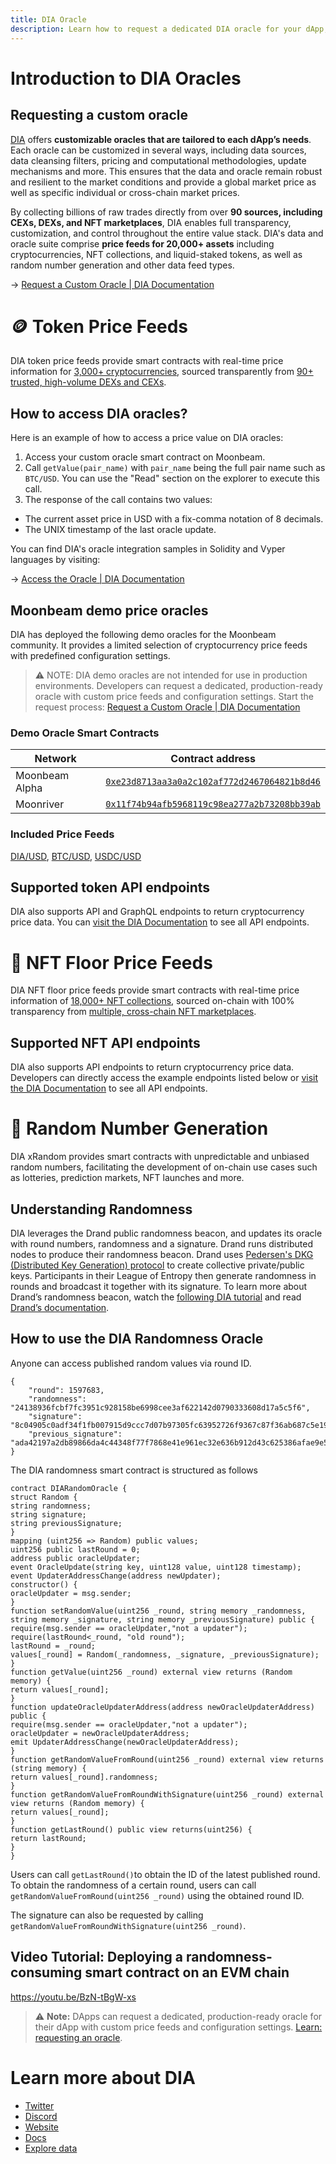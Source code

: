 ```yaml
---
title: DIA Oracle
description: Learn how to request a dedicated DIA oracle for your dApp, enabling access to price data for 2500+ tokens, randomness, and more. 
---
```


# Introduction to DIA Oracles

## Requesting a custom oracle

[DIA](https://www.diadata.org/) offers **customizable oracles that are tailored to each dApp’s needs**. Each oracle can be customized in several ways, including data sources, data cleansing filters, pricing and computational methodologies, update mechanisms and more. This ensures that the data and oracle remain robust and resilient to the market conditions and provide a global market price as well as specific individual or cross-chain market prices.

By collecting billions of raw trades directly from over **90 sources, including CEXs, DEXs, and NFT marketplaces**, DIA enables full transparency, customization, and control throughout the entire value stack. DIA's data and oracle suite comprise **price feeds for 20,000+ assets** including cryptocurrencies, NFT collections, and liquid-staked tokens, as well as random number generation and other data feed types.

→ [Request a Custom Oracle | DIA Documentation](https://docs.diadata.org/introduction/intro-to-dia-oracles/request-an-oracle)

# 🪙 Token Price Feeds

DIA token price feeds provide smart contracts with real-time price information for [3,000+ cryptocurrencies](https://diadata.org/app/price), sourced transparently from [90+ trusted, high-volume DEXs and CEXs](https://diadata.org/app/source/defi).

## How to access DIA oracles?

Here is an example of how to access a price value on DIA oracles:

1. Access your custom oracle smart contract on Moonbeam.
2. Call `getValue(pair_name)` with `pair_name` being the full pair name such as `BTC/USD`. You can use the "Read" section on the explorer to execute this call.
3. The response of the call contains two values:
- The current asset price in USD with a fix-comma notation of 8 decimals.
- The UNIX timestamp of the last oracle update.

You can find DIA's oracle integration samples in Solidity and Vyper languages by visiting:

→ [Access the Oracle | DIA Documentation](https://docs.diadata.org/products/token-price-feeds/access-the-oracle)

## Moonbeam demo price oracles

DIA has deployed the following demo oracles for the Moonbeam community. It provides a limited selection of cryptocurrency price feeds with predefined configuration settings.

> ⚠️ NOTE: DIA demo oracles are not intended for use in production environments. Developers can request a dedicated, production-ready oracle with custom price feeds and configuration settings. Start the request process: [Request a Custom Oracle | DIA Documentation](https://docs.diadata.org/introduction/intro-to-dia-oracles/request-an-oracle)

### Demo Oracle Smart Contracts

| Network        | Contract address      
| -------------- | -------------------------------------------------------------------------------------------------------------------------------------- |
| Moonbeam Alpha  | [`0xe23d8713aa3a0a2c102af772d2467064821b8d46`](https://moonbase.moonscan.io/address/0xe23d8713aa3a0a2c102af772d2467064821b8d46)        |
| Moonriver  | [`0x11f74b94afb5968119c98ea277a2b73208bb39ab`](https://moonriver.moonscan.io/address/0x11f74b94afb5968119c98ea277a2b73208bb39ab)        |

### Included Price Feeds

[DIA/USD](https://diadata.org/app/price/asset/Ethereum/0x84cA8bc7997272c7CfB4D0Cd3D55cd942B3c9419/), [BTC/USD](https://diadata.org/app/price/asset/Bitcoin/0x0000000000000000000000000000000000000000/), [USDC/USD](https://diadata.org/app/price/asset/Ethereum/0xA0b86991c6218b36c1d19D4a2e9Eb0cE3606eB48/)

## Supported token API endpoints

DIA also supports API and GraphQL endpoints to return cryptocurrency price data. You can [visit the DIA Documentation](https://docs.diadata.org/products/token-price-feeds/access-api-endpoints) to see all API endpoints.

# 🎨 NFT Floor Price Feeds

DIA NFT floor price feeds provide smart contracts with real-time price information of [18,000+ NFT collections](https://diadata.org/app/floor-price), sourced on-chain with 100% transparency from [multiple, cross-chain NFT marketplaces](https://diadata.org/app/source/nft).

## Supported NFT API endpoints

DIA also supports API endpoints to return cryptocurrency price data. Developers can directly access the example endpoints listed below or [visit the DIA Documentation](https://docs.diadata.org/products/nft-floor-price-feeds/access-api-endpoints) to see all API endpoints.

# 🎲 Random Number Generation
DIA xRandom provides smart contracts with unpredictable and unbiased random numbers, facilitating the development of on-chain use cases such as lotteries, prediction markets, NFT launches and more.
## Understanding Randomness
DIA leverages the Drand public randomness beacon, and updates its oracle with round numbers, randomness and a signature. Drand runs distributed nodes to produce their randomness beacon. Drand uses [Pedersen's DKG (Distributed Key Generation) protocol](https://drand.love/docs/cryptography/#distributed-key-generation-dkg) to create collective private/public keys. Participants in their League of Entropy then generate randomness in rounds and broadcast it together with its signature.
To learn more about Drand’s randomness beacon, watch the [following DIA tutorial](https://youtu.be/7HALDJr8V3g) and read [Drand’s documentation](https://drand.love/docs/overview/#how-drand-works).
## How to use the DIA Randomness Oracle
Anyone can access published random values via round ID.
```
{
	"round": 1597683,
	"randomness": "24138936fcbf7fc3951c928158be6998cee3af622142d0790333608d17a5c5f6",
	"signature": "8c04905c0adf34f1fb007915d9ccc7d07b97305fc63952726f9367c87f36ab687c5e190c151f6ac4d760a9e009fc54230adb8513885449d649a229bc727be9ff347bdbce1c609cebf993b6ae57133fbcf23f96b15dbd3510cb5f2ade6b30b647",
	"previous_signature": "ada42197a2db89866da4c44348f77f7868e41e961ec32e636b912d43c625386afae9e54944ac573047dbd227ee495b52059586c8d8cd0edfe18cc15ca0666a66651da1d62b12af2d0fac19735bed9298690a593571965c3ad7c7b11947e76ec0"
}
```


The DIA randomness smart contract is structured as follows
```pragma solidity ^0.8.0;
contract DIARandomOracle {
struct Random {
string randomness;
string signature;
string previousSignature;
}
mapping (uint256 => Random) public values;
uint256 public lastRound = 0;
address public oracleUpdater;
event OracleUpdate(string key, uint128 value, uint128 timestamp);
event UpdaterAddressChange(address newUpdater);
constructor() {
oracleUpdater = msg.sender;
}
function setRandomValue(uint256 _round, string memory _randomness, string memory _signature, string memory _previousSignature) public {
require(msg.sender == oracleUpdater,"not a updater");
require(lastRound<_round, "old round");
lastRound = _round;
values[_round] = Random(_randomness, _signature, _previousSignature);
}
function getValue(uint256 _round) external view returns (Random memory) {
return values[_round];
}
function updateOracleUpdaterAddress(address newOracleUpdaterAddress) public {
require(msg.sender == oracleUpdater,"not a updater");
oracleUpdater = newOracleUpdaterAddress;
emit UpdaterAddressChange(newOracleUpdaterAddress);
}
function getRandomValueFromRound(uint256 _round) external view returns (string memory) {
return values[_round].randomness;
}
function getRandomValueFromRoundWithSignature(uint256 _round) external view returns (Random memory) {
return values[_round];
}
function getLastRound() public view returns(uint256) {
return lastRound;
}
}
```

Users can call `getLastRound()`to obtain the ID of the latest published round. To obtain the randomness of a certain round, users can call `getRandomValueFromRound(uint256 _round)` using the obtained round ID.

The signature can also be requested by calling `getRandomValueFromRoundWithSignature(uint256 _round)`.

## Video Tutorial: Deploying a randomness-consuming smart contract on an EVM chain
https://youtu.be/BzN-tBgW-xs


> ⚠️ **Note:** DApps can request a dedicated, production-ready oracle for their dApp with custom price feeds and configuration settings. [Learn: requesting an oracle](https://docs.google.com/document/d/1Rbeic7f3e5an-ZT7rJSB_svCBRWTlSISsmnpOo18HQ0/edit#heading=h.ysc3hbr0lfty).


# Learn more about DIA

- [Twitter](https://twitter.com/DIAdata_org)
- [Discord](https://discord.gg/dia-dao)
- [Website](https://diadata.org/)
- [Docs](https://docs.diadata.org/)
- [Explore data](https://www.diadata.org/app/)
